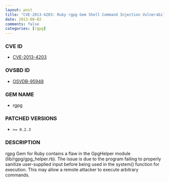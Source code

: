 ```yaml
---
layout: post
title: "CVE-2013-4203: Ruby rgpg Gem Shell Command Injection Vulnerabilities"
date: 2013-08-02
comments: false
categories: [rgpg]
---
```



### CVE ID

* [CVE-2013-4203](http://www.osvdb.org/show/osvdb/95948)



### OVSBD ID

* [OSVDB-95948](http://www.osvdb.org/show/osvdb/95948)


### GEM NAME

* rgpg


### PATCHED VERSIONS


* `>= 0.2.3`


### DESCRIPTION

rgpg Gem for Ruby contains a flaw in the GpgHelper module (lib/rgpg/gpg_helper.rb).
The issue is due to the program failing to properly sanitize user-supplied input before being used in the system() function for execution.
This may allow a remote attacker to execute arbitrary commands.

